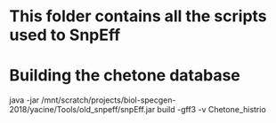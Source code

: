 # This folder contains all the scripts used to SnpEff

# Building the chetone database
java -jar /mnt/scratch/projects/biol-specgen-2018/yacine/Tools/old_snpeff/snpEff.jar build -gff3 -v Chetone_histrio
